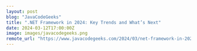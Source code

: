 ```yaml
---
layout: post
blog: "JavaCodeGeeks"
title: ".NET Framework in 2024: Key Trends and What’s Next"
date: 2024-03-12T17:00:00Z
image: images/javacodegeeks.png
remote_url: "https://www.javacodegeeks.com/2024/03/net-framework-in-2024-key-trends-and-whats-next.html"
---
```

